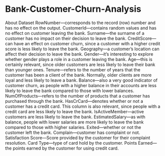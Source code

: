 # Bank-Customer-Churn-Analysis

About Dataset 
RowNumber—corresponds to the record (row) number and has no effect on the output. 
CustomerId—contains random values and has no effect on customer leaving the bank. 
Surname—the surname of a customer has no impact on their decision to leave the bank. 
CreditScore—can have an effect on customer churn, since a customer with a higher credit score is less likely to leave the bank. 
Geography—a customer’s location can affect their decision to leave the bank. 
Gender—it’s interesting to explore whether gender plays a role in a customer leaving the bank. 
Age—this is certainly relevant, since older customers are less likely to leave their bank than younger ones. 
Tenure—refers to the number of years that the customer has been a client of the bank. Normally, older clients are more loyal and less likely to leave a bank. 
Balance—also a very good indicator of customer churn, as people with a higher balance in their accounts are less likely to leave the bank compared to those with lower balances. 
NumOfProducts—refers to the number of products that a customer has purchased through the bank. 
HasCrCard—denotes whether or not a customer has a credit card. This column is also relevant, since people with a credit card are less likely to leave the bank. 
IsActiveMember—active customers are less likely to leave the bank. 
EstimatedSalary—as with balance, people with lower salaries are more likely to leave the bank compared to those with higher salaries. 
Exited—whether or not the customer left the bank. 
Complain—customer has complaint or not. 
Satisfaction Score—Score provided by the customer for their complaint resolution. 
Card Type—type of card hold by the customer. 
Points Earned—the points earned by the customer for using credit card.
